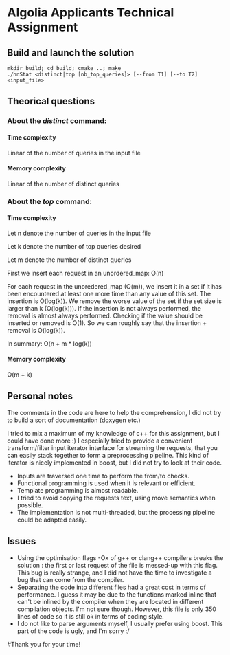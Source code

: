 # Algolia Applicants Technical Assignment

## Build and launch the solution

```
mkdir build; cd build; cmake ..; make
./hnStat <distinct|top [nb_top_queries]> [--from T1] [--to T2] <input_file>
```

## Theorical questions

### About the *distinct* command:

#### Time complexity

Linear of the number of queries in the input file

#### Memory complexity

Linear of the number of distinct queries

### About the *top* command:

#### Time complexity

Let n denote the number of queries in the input file 

Let k denote the number of top queries desired

Let m denote the number of distinct queries

First we insert each request in an unordered_map: O(n)

For each request in the unoredered_map (O(m)), we insert it in a set if it has 
been encountered at least one more time than any value of this set. The insertion is
O(log(k)). We remove the worse value of the set if the set size is larger than k (O(log(k))).
If the insertion is not always performed, the removal is almost always performed. Checking if the 
value should be inserted or removed is O(1). So we can roughly say that the insertion + removal is
O(log(k)).

In summary:
O(n + m * log(k))

#### Memory complexity

O(m + k)

## Personal notes

The comments in the code are here to help the comprehension, I did not try to
build a sort of documentation (doxygen etc.)

I tried to mix a maximum of my knowledge of c++ for this assignment, but I could have done more :)
I especially tried to provide a convenient transform/filter input iterator interface
for streaming the requests, that you can easily stack together to form a preprocessing pipeline. This kind of iterator is nicely implemented in boost, but I
did not try to look at their code.

- Inputs are traversed one time to perform the from/to checks.
- Functional programming is used when it is relevant or efficient.
- Template programming is almost readable.
- I tried to avoid copying the requests text, using move semantics when possible.
- The implementation is not multi-threaded, but the processing pipeline could be adapted easily.

## Issues

- Using the optimisation flags -Ox of g++ or clang++ compilers breaks the solution : 
the first or last request of the file is messed-up with this flag. This bug is really strange, and I did not 
have the time to investigate a bug that can come from the compiler.
- Separating the code into different files had a great cost in terms of performance. 
I guess it may be due to the functions marked inline that can't be inlined by the
compiler when they are located in different compilation objects. I'm not sure though. However, this file is only 350 lines of
code so it is still ok in terms of coding style.
- I do not like to parse arguments myself, I usually prefer using boost.
This part of the code is ugly, and I'm sorry :/

#Thank you for your time!